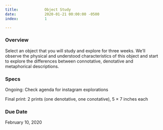```yaml
---
title:            Object Study
date:             2020-01-21 00:00:00 -0500
index:            1

---
```


### Overview
Select an object that you will study and explore for three weeks. We’ll observe the physical and understood characteristics of this object and start to explore the differences between connotative, denotative and metaphorical descriptions.


### Specs
Ongoing:
Check agenda for instagram explorations

Final print:
2 prints (one denotative, one conotative), 5 × 7 inches each


### Due Date
February 10, 2020
